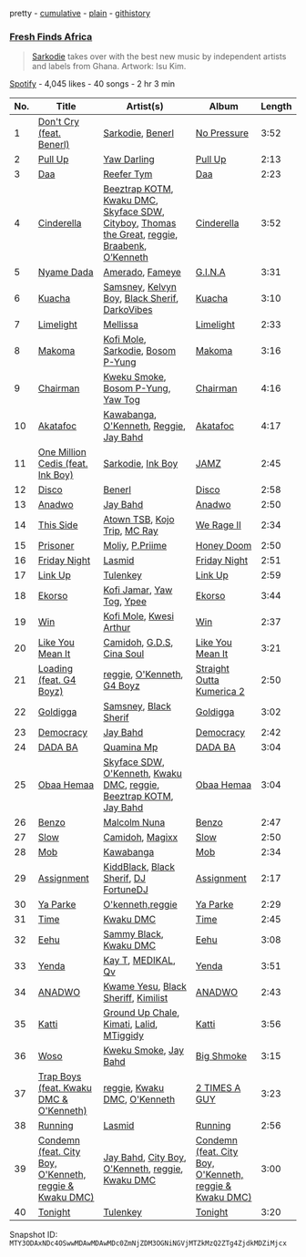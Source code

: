 pretty - [cumulative](/playlists/cumulative/37i9dQZF1DX5C8ObEZ48JQ.md) - [plain](/playlists/plain/37i9dQZF1DX5C8ObEZ48JQ) - [githistory](https://github.githistory.xyz/mackorone/spotify-playlist-archive/blob/main/playlists/plain/37i9dQZF1DX5C8ObEZ48JQ)

### [Fresh Finds Africa ](https://open.spotify.com/playlist/37i9dQZF1DX5C8ObEZ48JQ)

> <a href="https://open.spotify.com/artist/01DTVE3KmoPogPZaOvMqO8?si=HrYwM7ehQHSWoTJRp8Ig\_Q"> Sarkodie</a> takes over with the best new music by independent artists and labels from Ghana\. Artwork: Isu Kim.

[Spotify](https://open.spotify.com/user/spotify) - 4,045 likes - 40 songs - 2 hr 3 min

| No. | Title | Artist(s) | Album | Length |
|---|---|---|---|---|
| 1 | [Don't Cry \(feat\. Benerl\)](https://open.spotify.com/track/4gSNoczwZgkB0Wz6xxjaoT) | [Sarkodie](https://open.spotify.com/artist/01DTVE3KmoPogPZaOvMqO8), [Benerl](https://open.spotify.com/artist/6FpN7gwehZgxVAgVHUMh1L) | [No Pressure](https://open.spotify.com/album/3yg34MqlH23DzPdIGFNwQU) | 3:52 |
| 2 | [Pull Up](https://open.spotify.com/track/2wK5qJVUTOkWzjfeTnQI2d) | [Yaw Darling](https://open.spotify.com/artist/5Evs57zwRolR6QHb2qeYwv) | [Pull Up](https://open.spotify.com/album/5fnMktzHv3fIEM5iGNt4w5) | 2:13 |
| 3 | [Daa](https://open.spotify.com/track/25IdSCLkFGfS7klS0UFgeS) | [Reefer Tym](https://open.spotify.com/artist/3HmAVmxYJSA0yC4fMhYE27) | [Daa](https://open.spotify.com/album/3v41q8MCVJG8CSUummcUJl) | 2:23 |
| 4 | [Cinderella](https://open.spotify.com/track/3S8DdOVdItdxl8wiSJbxqG) | [Beeztrap KOTM](https://open.spotify.com/artist/39IXXExWT64CmkWwkO2ANn), [Kwaku DMC](https://open.spotify.com/artist/4gP93834jVbocef9R42gQz), [Skyface SDW](https://open.spotify.com/artist/4R4KEZSjfEuuLyyqTiTVtG), [Cityboy](https://open.spotify.com/artist/7nvcEfeWUdqDgE0SDvaULw), [Thomas the Great](https://open.spotify.com/artist/4DaWXLEMSsQWHrkshW0IDc), [reggie](https://open.spotify.com/artist/08gM7TMuG3DTBmWUuH0w8T), [Braabenk](https://open.spotify.com/artist/0TUUFSxsiNUDliSybMOI7I), [O’Kenneth](https://open.spotify.com/artist/2IlZ9ELZSszoF3eDvj0uKe) | [Cinderella](https://open.spotify.com/album/1XUuE6jXikxH60jgtQPLt1) | 3:52 |
| 5 | [Nyame Dada](https://open.spotify.com/track/4HOrMBVlAulDKDAVzBf3NE) | [Amerado](https://open.spotify.com/artist/4vNCRfPa5uflWbtrBxEZew), [Fameye](https://open.spotify.com/artist/3qzyWumjTf8agsBgNTkx7L) | [G.I.N.A](https://open.spotify.com/album/5FP1OJulMa7Y7siPhErW2F) | 3:31 |
| 6 | [Kuacha](https://open.spotify.com/track/2gQ4Z9XBBzDDi1EqhOj0K7) | [Samsney](https://open.spotify.com/artist/1RaVe8wzZ1DnL6fcAf1x2g), [Kelvyn Boy](https://open.spotify.com/artist/5Oq2X3BjCbFKPex2GVSDpy), [Black Sherif](https://open.spotify.com/artist/2LiqbH7OhqP0yuaG8VL1wJ), [DarkoVibes](https://open.spotify.com/artist/5a3kizlLAxR0P6qZEti8T8) | [Kuacha](https://open.spotify.com/album/3ZCBdU2KFy6VmvqAiS3bln) | 3:10 |
| 7 | [Limelight](https://open.spotify.com/track/1coh5F8Opz4oIhqySQiBNp) | [Mellissa](https://open.spotify.com/artist/30OlnKlh10yCfIuAWBmBkW) | [Limelight](https://open.spotify.com/album/6IS9UXwvg9ewzcAXz1CUNR) | 2:33 |
| 8 | [Makoma](https://open.spotify.com/track/4Tmh5bkwWsz0oJpkSaOOm8) | [Kofi Mole](https://open.spotify.com/artist/7zB3I7PBh39rcwg2haB5Ac), [Sarkodie](https://open.spotify.com/artist/01DTVE3KmoPogPZaOvMqO8), [Bosom P\-Yung](https://open.spotify.com/artist/394xOVuImKoT7jJtWkWNyQ) | [Makoma](https://open.spotify.com/album/5g6ob8kQyPRGIr0g9UQRlm) | 3:16 |
| 9 | [Chairman](https://open.spotify.com/track/5EZi91trcrpvQz7gxQPZDa) | [Kweku Smoke](https://open.spotify.com/artist/7AP5AMBQvTzTBB7IUSVLzO), [Bosom P\-Yung](https://open.spotify.com/artist/394xOVuImKoT7jJtWkWNyQ), [Yaw Tog](https://open.spotify.com/artist/2Dqt6WjEca8WcZuGiUcYDd) | [Chairman](https://open.spotify.com/album/67YZLZOXK1iLlCoGCy0naz) | 4:16 |
| 10 | [Akatafoc](https://open.spotify.com/track/7jx82wdGMpdikLtSajhMb3) | [Kawabanga](https://open.spotify.com/artist/5VcDYvRgsmMRpklUZarFEh), [O'Kenneth](https://open.spotify.com/artist/3EyOT8FSuINDoWYHfm8TIM), [Reggie](https://open.spotify.com/artist/0VuX86IpWGJBEv1PUCRgNP), [Jay Bahd](https://open.spotify.com/artist/0Q7yvULFrthrEzwtn5hRcw) | [Akatafoc](https://open.spotify.com/album/41IfG6m1JTCyYcuMswd6Gi) | 4:17 |
| 11 | [One Million Cedis \(feat\. Ink Boy\)](https://open.spotify.com/track/4eMTkiQRtQKzFgvE5tD4gN) | [Sarkodie](https://open.spotify.com/artist/01DTVE3KmoPogPZaOvMqO8), [Ink Boy](https://open.spotify.com/artist/5h08861M7tKrIOmO3aZnCt) | [JAMZ](https://open.spotify.com/album/4N96XJi7wu1B0ACzCgPLLc) | 2:45 |
| 12 | [Disco](https://open.spotify.com/track/3p3L7fxiGOLIpNyLtxFAjr) | [Benerl](https://open.spotify.com/artist/6FpN7gwehZgxVAgVHUMh1L) | [Disco](https://open.spotify.com/album/2H02qI1gORkKWeKAqYVWoN) | 2:58 |
| 13 | [Anadwo](https://open.spotify.com/track/28kK6tGNpEVpBYiyu6dot1) | [Jay Bahd](https://open.spotify.com/artist/0Q7yvULFrthrEzwtn5hRcw) | [Anadwo](https://open.spotify.com/album/5NTCRsZ3s9YSUPi9QiGRuh) | 2:50 |
| 14 | [This Side](https://open.spotify.com/track/6dy0xs5wMj4Ue2B5zmkBiZ) | [Atown TSB](https://open.spotify.com/artist/2KjuDHvwtkFAceVq4qn4bT), [Kojo Trip](https://open.spotify.com/artist/30YL6ZmUsHXN07Z6Y9SrHT), [MC Ray](https://open.spotify.com/artist/4jNrl8NlxndCUELlTFuw9R) | [We Rage II](https://open.spotify.com/album/4egdFKmsT1VQjkVlWQsiK6) | 2:34 |
| 15 | [Prisoner](https://open.spotify.com/track/637zt19BccA8sBpb4taT7Y) | [Moliy](https://open.spotify.com/artist/2hVWBpjLW4Q7fboYz2pVYK), [P.Priime](https://open.spotify.com/artist/5wqjeyQhV9mvu43Bv4wiLy) | [Honey Doom](https://open.spotify.com/album/3TvKmSxLeUCvQpNRgnVgN3) | 2:50 |
| 16 | [Friday Night](https://open.spotify.com/track/4lFOrIFSya1i1cBHMUFve8) | [Lasmid](https://open.spotify.com/artist/3WDXKsCKcxJhvrvpdg5IGI) | [Friday Night](https://open.spotify.com/album/1ZWld3Y1lv9rvkEivSpXMO) | 2:51 |
| 17 | [Link Up](https://open.spotify.com/track/1dNo79JQiIwwswV1K7IKMB) | [Tulenkey](https://open.spotify.com/artist/2jVltxUvvzAX2lZKN95HBT) | [Link Up](https://open.spotify.com/album/0zREB1BFDg3UFBG4aH8nR0) | 2:59 |
| 18 | [Ekorso](https://open.spotify.com/track/04qEuAt4TR3p2KQlJecNsu) | [Kofi Jamar](https://open.spotify.com/artist/79KG6wqJDA2rLXbAwmtNgK), [Yaw Tog](https://open.spotify.com/artist/2Dqt6WjEca8WcZuGiUcYDd), [Ypee](https://open.spotify.com/artist/73vIVPEHNYnSjvxwN5AX6P) | [Ekorso](https://open.spotify.com/album/52WRXL8Z5JeODCqBU39Ork) | 3:44 |
| 19 | [Win](https://open.spotify.com/track/3Zcdo6A7uBR6FVecNON4SB) | [Kofi Mole](https://open.spotify.com/artist/7zB3I7PBh39rcwg2haB5Ac), [Kwesi Arthur](https://open.spotify.com/artist/52iM1kP5BpnLypZ0VtrpyY) | [Win](https://open.spotify.com/album/6ovQUMpjUj1ZzLaCU2PVLB) | 2:37 |
| 20 | [Like You Mean It](https://open.spotify.com/track/5Yq0iY1CtoLbPl3HCfHyJS) | [Camidoh](https://open.spotify.com/artist/6Z9Xe5mjocmPOhz2TLNrAi), [G.D.S](https://open.spotify.com/artist/1JJxXFiM6xyoaJecfqdgfx), [Cina Soul](https://open.spotify.com/artist/16REP6XG1GtI5DBCrUF8fO) | [Like You Mean It](https://open.spotify.com/album/1t1YDxB2wLmb1KgAUFRKam) | 3:21 |
| 21 | [Loading \(feat\. G4 Boyz\)](https://open.spotify.com/track/01H9580c4xklw3ivaeCPKD) | [reggie](https://open.spotify.com/artist/08gM7TMuG3DTBmWUuH0w8T), [O'Kenneth](https://open.spotify.com/artist/3EyOT8FSuINDoWYHfm8TIM), [G4 Boyz](https://open.spotify.com/artist/4ZtqSJYEh407LR6NM5hNcS) | [Straight Outta Kumerica 2](https://open.spotify.com/album/6C628yJ57EmOF3m06i0dQv) | 2:50 |
| 22 | [Goldigga](https://open.spotify.com/track/3pPxul1nGW600lvqFdBcLg) | [Samsney](https://open.spotify.com/artist/1RaVe8wzZ1DnL6fcAf1x2g), [Black Sherif](https://open.spotify.com/artist/1GjyutvlWkLC5woI2mDrgE) | [Goldigga](https://open.spotify.com/album/4MUkSTaa9xxyeXdAB6geiO) | 3:02 |
| 23 | [Democracy](https://open.spotify.com/track/4WigyPMkhWnHNiQ6XKEliJ) | [Jay Bahd](https://open.spotify.com/artist/0Q7yvULFrthrEzwtn5hRcw) | [Democracy](https://open.spotify.com/album/732tN6BGjOC3z82e9qCxXA) | 2:42 |
| 24 | [DADA BA](https://open.spotify.com/track/5lgGv9Y0i3PKtQFeHpXYXb) | [Quamina Mp](https://open.spotify.com/artist/7lv12RUXorFKjX5hKtNwUw) | [DADA BA](https://open.spotify.com/album/5EFW38XyXglIjFsqOcFeby) | 3:04 |
| 25 | [Obaa Hemaa](https://open.spotify.com/track/5ngy0dLyezwaO15C51TrMB) | [Skyface SDW](https://open.spotify.com/artist/4R4KEZSjfEuuLyyqTiTVtG), [O'Kenneth](https://open.spotify.com/artist/3EyOT8FSuINDoWYHfm8TIM), [Kwaku DMC](https://open.spotify.com/artist/4gP93834jVbocef9R42gQz), [reggie](https://open.spotify.com/artist/08gM7TMuG3DTBmWUuH0w8T), [Beeztrap KOTM](https://open.spotify.com/artist/39IXXExWT64CmkWwkO2ANn), [Jay Bahd](https://open.spotify.com/artist/0Q7yvULFrthrEzwtn5hRcw) | [Obaa Hemaa](https://open.spotify.com/album/0FhtqISRyEGe6YVxjySqN9) | 3:04 |
| 26 | [Benzo](https://open.spotify.com/track/3hPcNThRzQXeAKEAENbigw) | [Malcolm Nuna](https://open.spotify.com/artist/5MMirduKxjz3OQSLiQfBcT) | [Benzo](https://open.spotify.com/album/0Aci22BAMAs616RwXIVSk1) | 2:47 |
| 27 | [Slow](https://open.spotify.com/track/5e5Be8E42zERy5Y3k65wyo) | [Camidoh](https://open.spotify.com/artist/6Z9Xe5mjocmPOhz2TLNrAi), [Magixx](https://open.spotify.com/artist/0rskhjcLm5BxjwZDRs4142) | [Slow](https://open.spotify.com/album/0GNeksC7xMQxGc9z4Y6rpL) | 2:50 |
| 28 | [Mob](https://open.spotify.com/track/4iQx6EJNrTrRcq1pSBUvtB) | [Kawabanga](https://open.spotify.com/artist/5VcDYvRgsmMRpklUZarFEh) | [Mob](https://open.spotify.com/album/7H3XZM8qL4u3P0SaHlzzeL) | 2:34 |
| 29 | [Assignment](https://open.spotify.com/track/1Crv7EI1sdcy07OlvvoA2Y) | [KiddBlack](https://open.spotify.com/artist/3vQvbO6Fd24F5StyZp1UMH), [Black Sherif](https://open.spotify.com/artist/2LiqbH7OhqP0yuaG8VL1wJ), [DJ FortuneDJ](https://open.spotify.com/artist/3H1ujqsrtJXeYDoJ2Ar9I9) | [Assignment](https://open.spotify.com/album/2CnjO9KA45Cu5OTtshEr0D) | 2:17 |
| 30 | [Ya Parke](https://open.spotify.com/track/6UOKAYJm1LHucG2QqV4P1l) | [O'kenneth,reggie](https://open.spotify.com/artist/132awLu7WliKxvElyC2Qgu) | [Ya Parke](https://open.spotify.com/album/08kDRtSG6LNWc0qRmmrW6k) | 2:29 |
| 31 | [Time](https://open.spotify.com/track/5KwDovDFkhSaBuRlcVke0x) | [Kwaku DMC](https://open.spotify.com/artist/4gP93834jVbocef9R42gQz) | [Time](https://open.spotify.com/album/5cJW97FT5Uo34WKxkkuOJk) | 2:45 |
| 32 | [Eehu](https://open.spotify.com/track/2Nx1CuCfl2snZtHq9sREn8) | [Sammy Black](https://open.spotify.com/artist/7aQea8Ein0nhNWLm8oa5d5), [Kwaku DMC](https://open.spotify.com/artist/4gP93834jVbocef9R42gQz) | [Eehu](https://open.spotify.com/album/0dpHILIFMtDm9VUP8rY4OF) | 3:08 |
| 33 | [Yenda](https://open.spotify.com/track/1abFIyT0fh4LV15Wsa9mFo) | [Kay T](https://open.spotify.com/artist/65KHsymx2SxbuY1uaFZ2Rr), [MEDIKAL](https://open.spotify.com/artist/1HCBjtUbCVE4NasMBXZwuE), [Qv](https://open.spotify.com/artist/4RCEQmuBR1ZdMNJjZrNMl8) | [Yenda](https://open.spotify.com/album/1baZLRUcO2HmEXWrxoG5Mp) | 3:51 |
| 34 | [ANADWO](https://open.spotify.com/track/0yJwoXiQgvWGRI0zC4fBkc) | [Kwame Yesu](https://open.spotify.com/artist/2Wj6QDzfwiv0Px83nDFTRf), [Black Sheriff](https://open.spotify.com/artist/1zNmTgU8HEjyvdD1UDpOi9), [Kimilist](https://open.spotify.com/artist/2o0JWJBhIb9uopM3YEecpP) | [ANADWO](https://open.spotify.com/album/1zBWBi9V1zJ1wU6yKCMC8b) | 2:43 |
| 35 | [Katti](https://open.spotify.com/track/5FQdjNZ6c0RBWiXmX41Xm6) | [Ground Up Chale](https://open.spotify.com/artist/3MqB8M7OlepCeWjgl5Elyh), [Kimati](https://open.spotify.com/artist/0C7w64wIrv459eGHwq6hPn), [Lalid](https://open.spotify.com/artist/18eUnEkhFO7mnMNDURU1UV), [MTiggidy](https://open.spotify.com/artist/6JVi1GKghI6HJLpQqPAbCx) | [Katti](https://open.spotify.com/album/7HhPXc9RLGpgPTqDax9pHU) | 3:56 |
| 36 | [Woso](https://open.spotify.com/track/5izUjd5TFZ39Lo32UGCnj1) | [Kweku Smoke](https://open.spotify.com/artist/7AP5AMBQvTzTBB7IUSVLzO), [Jay Bahd](https://open.spotify.com/artist/0Q7yvULFrthrEzwtn5hRcw) | [Big Shmoke](https://open.spotify.com/album/7sfdSjgyxLBounrxpRsbgo) | 3:15 |
| 37 | [Trap Boys \(feat\. Kwaku DMC & O'Kenneth\)](https://open.spotify.com/track/3Ff7ssv7WEWPRqolYMJMJh) | [reggie](https://open.spotify.com/artist/08gM7TMuG3DTBmWUuH0w8T), [Kwaku DMC](https://open.spotify.com/artist/4gP93834jVbocef9R42gQz), [O'Kenneth](https://open.spotify.com/artist/3EyOT8FSuINDoWYHfm8TIM) | [2 TIMES A GUY](https://open.spotify.com/album/5rpbWF8MqB3At9rdJN9ZUs) | 3:23 |
| 38 | [Running](https://open.spotify.com/track/1uf7mMivE88BQOU37b2DVR) | [Lasmid](https://open.spotify.com/artist/3WDXKsCKcxJhvrvpdg5IGI) | [Running](https://open.spotify.com/album/158FCU86rJzFqPJQnwVpEd) | 2:56 |
| 39 | [Condemn \(feat\. City Boy, O'Kenneth, reggie & Kwaku DMC\)](https://open.spotify.com/track/5aFLIpPbYSIQWCxyDvBjqP) | [Jay Bahd](https://open.spotify.com/artist/0Q7yvULFrthrEzwtn5hRcw), [City Boy](https://open.spotify.com/artist/2ppps0iwSdww4cfepGnscr), [O'Kenneth](https://open.spotify.com/artist/3EyOT8FSuINDoWYHfm8TIM), [reggie](https://open.spotify.com/artist/08gM7TMuG3DTBmWUuH0w8T), [Kwaku DMC](https://open.spotify.com/artist/4gP93834jVbocef9R42gQz) | [Condemn \(feat\. City Boy, O'Kenneth, reggie & Kwaku DMC\)](https://open.spotify.com/album/6Xxe0hBs5HEpSpSMvkR91d) | 3:00 |
| 40 | [Tonight](https://open.spotify.com/track/3bjsY0nIoCOOrSYv5vqsgD) | [Tulenkey](https://open.spotify.com/artist/2jVltxUvvzAX2lZKN95HBT) | [Tonight](https://open.spotify.com/album/3dSTG0aATuRTB8rbYXiXvQ) | 3:20 |

Snapshot ID: `MTY3ODAxNDc4OSwwMDAwMDAwMDc0ZmNjZDM3OGNiNGVjMTZkMzQ2ZTg4ZjdkMDZiMjcx`
